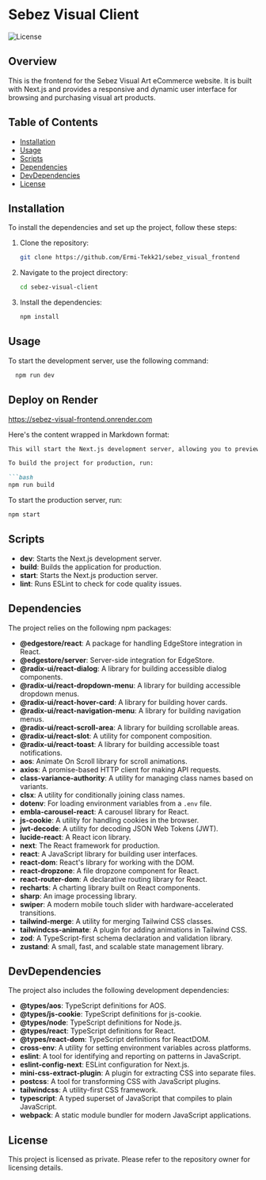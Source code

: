 # Sebez Visual Client

![License](https://img.shields.io/badge/license-private-blue.svg)

## Overview

This is the frontend for the Sebez Visual Art eCommerce website. It is built with Next.js and provides a responsive and dynamic user interface for browsing and purchasing visual art products.

## Table of Contents

- [Installation](#installation)
- [Usage](#usage)
- [Scripts](#scripts)
- [Dependencies](#dependencies)
- [DevDependencies](#devdependencies)
- [License](#license)

## Installation

To install the dependencies and set up the project, follow these steps:

1. Clone the repository:
    ```bash
    git clone https://github.com/Ermi-Tekk21/sebez_visual_frontend
    ```
2. Navigate to the project directory:
    ```bash
    cd sebez-visual-client
    ```
3. Install the dependencies:
    ```bash
    npm install
    ```

## Usage

  To start the development server, use the following command:
  
  ```bash
    npm run dev
  ```
## Deploy on Render

https://sebez-visual-frontend.onrender.com


Here's the content wrapped in Markdown format:

```markdown
This will start the Next.js development server, allowing you to preview the application locally.

To build the project for production, run:

```bash
npm run build
```

To start the production server, run:

```bash
npm start
```

## Scripts

- **dev**: Starts the Next.js development server.
- **build**: Builds the application for production.
- **start**: Starts the Next.js production server.
- **lint**: Runs ESLint to check for code quality issues.

## Dependencies

The project relies on the following npm packages:

- **@edgestore/react**: A package for handling EdgeStore integration in React.
- **@edgestore/server**: Server-side integration for EdgeStore.
- **@radix-ui/react-dialog**: A library for building accessible dialog components.
- **@radix-ui/react-dropdown-menu**: A library for building accessible dropdown menus.
- **@radix-ui/react-hover-card**: A library for building hover cards.
- **@radix-ui/react-navigation-menu**: A library for building navigation menus.
- **@radix-ui/react-scroll-area**: A library for building scrollable areas.
- **@radix-ui/react-slot**: A utility for component composition.
- **@radix-ui/react-toast**: A library for building accessible toast notifications.
- **aos**: Animate On Scroll library for scroll animations.
- **axios**: A promise-based HTTP client for making API requests.
- **class-variance-authority**: A utility for managing class names based on variants.
- **clsx**: A utility for conditionally joining class names.
- **dotenv**: For loading environment variables from a `.env` file.
- **embla-carousel-react**: A carousel library for React.
- **js-cookie**: A utility for handling cookies in the browser.
- **jwt-decode**: A utility for decoding JSON Web Tokens (JWT).
- **lucide-react**: A React icon library.
- **next**: The React framework for production.
- **react**: A JavaScript library for building user interfaces.
- **react-dom**: React's library for working with the DOM.
- **react-dropzone**: A file dropzone component for React.
- **react-router-dom**: A declarative routing library for React.
- **recharts**: A charting library built on React components.
- **sharp**: An image processing library.
- **swiper**: A modern mobile touch slider with hardware-accelerated transitions.
- **tailwind-merge**: A utility for merging Tailwind CSS classes.
- **tailwindcss-animate**: A plugin for adding animations in Tailwind CSS.
- **zod**: A TypeScript-first schema declaration and validation library.
- **zustand**: A small, fast, and scalable state management library.

## DevDependencies

The project also includes the following development dependencies:

- **@types/aos**: TypeScript definitions for AOS.
- **@types/js-cookie**: TypeScript definitions for js-cookie.
- **@types/node**: TypeScript definitions for Node.js.
- **@types/react**: TypeScript definitions for React.
- **@types/react-dom**: TypeScript definitions for ReactDOM.
- **cross-env**: A utility for setting environment variables across platforms.
- **eslint**: A tool for identifying and reporting on patterns in JavaScript.
- **eslint-config-next**: ESLint configuration for Next.js.
- **mini-css-extract-plugin**: A plugin for extracting CSS into separate files.
- **postcss**: A tool for transforming CSS with JavaScript plugins.
- **tailwindcss**: A utility-first CSS framework.
- **typescript**: A typed superset of JavaScript that compiles to plain JavaScript.
- **webpack**: A static module bundler for modern JavaScript applications.

## License

This project is licensed as private. Please refer to the repository owner for licensing details.
